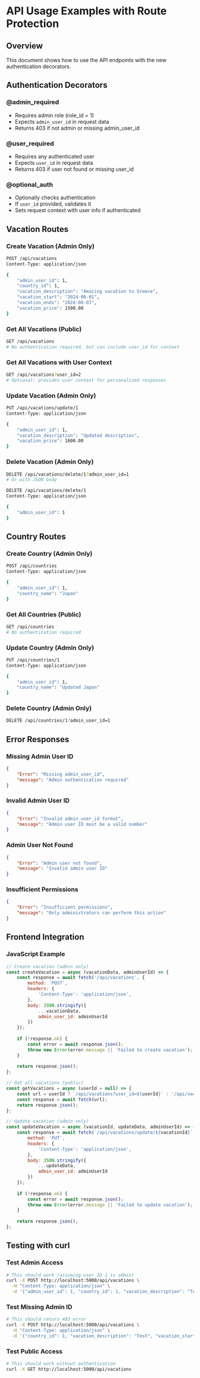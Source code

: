 # API Usage Examples with Route Protection

## Overview
This document shows how to use the API endpoints with the new authentication decorators.

## Authentication Decorators

### @admin_required
- Requires admin role (role_id = 1)
- Expects `admin_user_id` in request data
- Returns 403 if not admin or missing admin_user_id

### @user_required  
- Requires any authenticated user
- Expects `user_id` in request data
- Returns 403 if user not found or missing user_id

### @optional_auth
- Optionally checks authentication
- If `user_id` provided, validates it
- Sets request context with user info if authenticated

## Vacation Routes

### Create Vacation (Admin Only)
```bash
POST /api/vacations
Content-Type: application/json

{
    "admin_user_id": 1,
    "country_id": 1,
    "vacation_description": "Amazing vacation to Greece",
    "vacation_start": "2024-06-01",
    "vacation_ends": "2024-06-07",
    "vacation_price": 1500.00
}
```

### Get All Vacations (Public)
```bash
GET /api/vacations
# No authentication required, but can include user_id for context
```

### Get All Vacations with User Context
```bash
GET /api/vacations?user_id=2
# Optional: provides user context for personalized responses
```

### Update Vacation (Admin Only)
```bash
PUT /api/vacations/update/1
Content-Type: application/json

{
    "admin_user_id": 1,
    "vacation_description": "Updated description",
    "vacation_price": 1600.00
}
```

### Delete Vacation (Admin Only)
```bash
DELETE /api/vacations/delete/1?admin_user_id=1
# Or with JSON body
```

```bash
DELETE /api/vacations/delete/1
Content-Type: application/json

{
    "admin_user_id": 1
}
```

## Country Routes

### Create Country (Admin Only)
```bash
POST /api/countries
Content-Type: application/json

{
    "admin_user_id": 1,
    "country_name": "Japan"
}
```

### Get All Countries (Public)
```bash
GET /api/countries
# No authentication required
```

### Update Country (Admin Only)
```bash
PUT /api/countries/1
Content-Type: application/json

{
    "admin_user_id": 1,
    "country_name": "Updated Japan"
}
```

### Delete Country (Admin Only)
```bash
DELETE /api/countries/1?admin_user_id=1
```

## Error Responses

### Missing Admin User ID
```json
{
    "Error": "Missing admin_user_id",
    "message": "Admin authentication required"
}
```

### Invalid Admin User ID
```json
{
    "Error": "Invalid admin_user_id format",
    "message": "Admin user ID must be a valid number"
}
```

### Admin User Not Found
```json
{
    "Error": "Admin user not found",
    "message": "Invalid admin user ID"
}
```

### Insufficient Permissions
```json
{
    "Error": "Insufficient permissions",
    "message": "Only administrators can perform this action"
}
```

## Frontend Integration

### JavaScript Example
```javascript
// Create vacation (admin only)
const createVacation = async (vacationData, adminUserId) => {
    const response = await fetch('/api/vacations', {
        method: 'POST',
        headers: {
            'Content-Type': 'application/json',
        },
        body: JSON.stringify({
            ...vacationData,
            admin_user_id: adminUserId
        })
    });
    
    if (!response.ok) {
        const error = await response.json();
        throw new Error(error.message || 'Failed to create vacation');
    }
    
    return response.json();
};

// Get all vacations (public)
const getVacations = async (userId = null) => {
    const url = userId ? `/api/vacations?user_id=${userId}` : '/api/vacations';
    const response = await fetch(url);
    return response.json();
};

// Update vacation (admin only)
const updateVacation = async (vacationId, updateData, adminUserId) => {
    const response = await fetch(`/api/vacations/update/${vacationId}`, {
        method: 'PUT',
        headers: {
            'Content-Type': 'application/json',
        },
        body: JSON.stringify({
            ...updateData,
            admin_user_id: adminUserId
        })
    });
    
    if (!response.ok) {
        const error = await response.json();
        throw new Error(error.message || 'Failed to update vacation');
    }
    
    return response.json();
};
```

## Testing with curl

### Test Admin Access
```bash
# This should work (assuming user ID 1 is admin)
curl -X POST http://localhost:5000/api/vacations \
  -H "Content-Type: application/json" \
  -d '{"admin_user_id": 1, "country_id": 1, "vacation_description": "Test", "vacation_start": "2024-06-01", "vacation_ends": "2024-06-07", "vacation_price": 1000}'
```

### Test Missing Admin ID
```bash
# This should return 403 error
curl -X POST http://localhost:5000/api/vacations \
  -H "Content-Type: application/json" \
  -d '{"country_id": 1, "vacation_description": "Test", "vacation_start": "2024-06-01", "vacation_ends": "2024-06-07", "vacation_price": 1000}'
```

### Test Public Access
```bash
# This should work without authentication
curl -X GET http://localhost:5000/api/vacations
```
